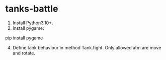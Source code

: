 # tanks-battle
1. Install Python3.10+. 
2. Install pygame:

pip install pygame

4. Define tank behaviour in method Tank.fight. Only allowed atm are move and rotate.
